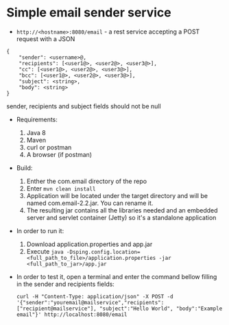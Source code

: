 # Simple email sender service

* `http://<hostname>:8080/email` - a rest service accepting a POST request with a JSON
	
```
{
	"sender": <username>@,
	"recipients": [<user1@>, <user2@>, <user3@>],
	"cc": [<user1@>, <user2@>, <user3@>],
	"bcc": [<user1@>, <user2@>, <user3@>],
	"subject": <string>,
	"body": <string>
}
```

sender, recipients and subject fields should not be null

* Requirements:
  1. Java 8
  2. Maven
  3. curl or postman
  4. A browser (if postman)

* Build:
  1. Enther the com.email directory of the repo
  2. Enter `mvn clean install`
  3. Application will be located under the target directory and will be named com.email-2.2.jar. You can rename it.
  3. The resulting jar contains all the libraries needed and an embedded server and servlet container (Jetty) so it's a standalone application

* In order to run it:
  1. Download application.properties and app.jar
  2. Execute `java -Dsping.config.location=<full_path_to_file>/application.properties -jar <full_path_to_jar>/app.jar`
  
* In order to test it, open a terminal and enter the command bellow filling in the sender and recipients fields:

  	`curl -H "Content-Type: application/json" -X POST -d '{"sender":"youremail@mailservice","recipients":["recipient@mailservice"], "subject":"Hello World", "body":"Example email"}' http://localhost:8080/email`
  
  


